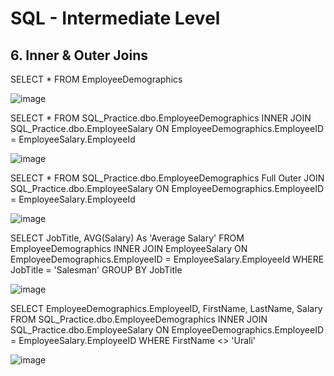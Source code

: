 # SQL - Intermediate Level


## 6. Inner & Outer Joins

SELECT * FROM EmployeeDemographics

![image](https://github.com/vatsal-patel-vkp/SQL/assets/107895872/e3a6945a-c2a4-4cea-b68f-b36557c3a33d)

SELECT *
FROM SQL_Practice.dbo.EmployeeDemographics
INNER JOIN SQL_Practice.dbo.EmployeeSalary
ON EmployeeDemographics.EmployeeID = EmployeeSalary.EmployeeId

![image](https://github.com/vatsal-patel-vkp/SQL/assets/107895872/79f6a66a-bea5-4920-aaea-7617dd3fd3bb)

SELECT *
FROM SQL_Practice.dbo.EmployeeDemographics
Full Outer JOIN SQL_Practice.dbo.EmployeeSalary
ON EmployeeDemographics.EmployeeID = EmployeeSalary.EmployeeId

![image](https://github.com/vatsal-patel-vkp/SQL/assets/107895872/3950ecf4-93a0-485b-bbaf-4253a0dd1cd7)



SELECT JobTitle, AVG(Salary) As 'Average Salary'
FROM EmployeeDemographics 
INNER JOIN EmployeeSalary
ON EmployeeDemographics.EmployeeID = EmployeeSalary.EmployeeId
WHERE JobTitle = 'Salesman'
GROUP BY JobTitle

![image](https://github.com/vatsal-patel-vkp/SQL/assets/107895872/04f32579-7f4b-4940-9422-447f87779abf)



SELECT EmployeeDemographics.EmployeeID, FirstName, LastName, Salary
FROM SQL_Practice.dbo.EmployeeDemographics
INNER JOIN SQL_Practice.dbo.EmployeeSalary
ON EmployeeDemographics.EmployeeID = EmployeeSalary.EmployeeID
WHERE FirstName <> 'Urali'

![image](https://github.com/vatsal-patel-vkp/SQL/assets/107895872/c35ee543-6291-4bc7-a07b-f16c5f8f8b01)




